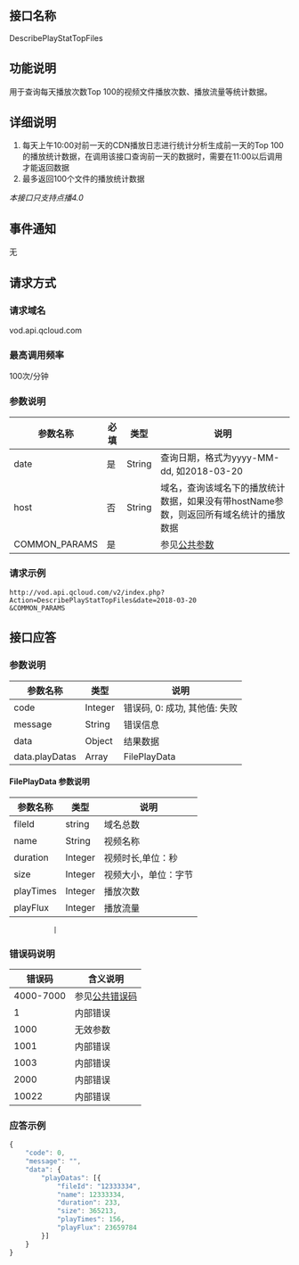 ## 接口名称
DescribePlayStatTopFiles

## 功能说明

用于查询每天播放次数Top 100的视频文件播放次数、播放流量等统计数据。

## 详细说明
1. 每天上午10:00对前一天的CDN播放日志进行统计分析生成前一天的Top 100的播放统计数据，在调用该接口查询前一天的数据时，需要在11:00以后调用才能返回数据
2. 最多返回100个文件的播放统计数据

*本接口只支持点播4.0*

## 事件通知
无

## 请求方式

### 请求域名
vod.api.qcloud.com

### 最高调用频率
100次/分钟

### 参数说明
| 参数名称      | 必填 | 类型   | 说明                                                                                   |
| ------------- | ---- | ------ | -------------------------------------------------------------------------------------- |
| date          | 是   | String | 查询日期，格式为yyyy-MM-dd, 如2018-03-20                                               |
| host          | 否   | String | 域名，查询该域名下的播放统计数据，如果没有带hostName参数，则返回所有域名统计的播放数据 |
| COMMON_PARAMS | 是   |        | 参见[公共参数](/document/product/266/7782#.E5.85.AC.E5.85.B1.E5.8F.82.E6.95.B0)        |

### 请求示例
```
http://vod.api.qcloud.com/v2/index.php?Action=DescribePlayStatTopFiles&date=2018-03-20
&COMMON_PARAMS
```
## 接口应答

### 参数说明
| 参数名称       | 类型    | 说明                          |
| -------------- | ------- | ----------------------------- |
| code           | Integer | 错误码, 0: 成功, 其他值: 失败 |
| message        | String  | 错误信息                      |
| data           | Object  | 结果数据                      |
| data.playDatas | Array   | FilePlayData                  |

#### FilePlayData 参数说明
| 参数名称  | 类型    | 说明                 |
| --------- | ------- | -------------------- |
| fileId    | string  | 域名总数             |
| name      | String  | 视频名称             |
| duration  | Integer | 视频时长,单位：秒    |
| size      | Integer | 视频大小，单位：字节 |
| playTimes | Integer | 播放次数             |
| playFlux  | Integer | 播放流量             |

               |

### 错误码说明
| 错误码    | 含义说明                                     |
| --------- | -------------------------------------------- |
| 4000-7000 | 参见[公共错误码](/document/product/266/7783) |
| 1         | 内部错误                                     |
| 1000      | 无效参数                                     |
| 1001      | 内部错误                                     |
| 1003      | 内部错误                                     |
| 2000      | 内部错误                                     |
| 10022     | 内部错误                                     |

### 应答示例
```javascript
{
	"code": 0,
	"message": "",
	"data": {
		"playDatas": [{
			"fileId": "12333334",
			"name": 12333334,
			"duration": 233,
			"size": 365213,
			"playTimes": 156,
			"playFlux": 23659784
		}]
	}
}
```
